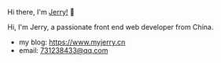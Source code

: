 Hi there, I'm [Jerry!](https://www.myjerry.cn) 👋

Hi, I'm Jerry, a passionate front end web developer from China.

- my blog: https://www.myjerry.cn
- email: 731238433@qq.com
